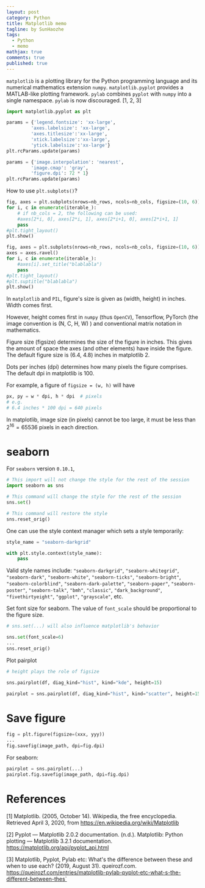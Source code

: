 ```yaml
---
layout: post
category: Python
title: Matplotlib memo 
tagline: by SunHaozhe
tags: 
  - Python
  - memo
mathjax: true
comments: true
published: true
---
```


`matplotlib` is a plotting library for the Python programming language and its numerical mathematics extension `numpy`. `matplotlib.pyplot` provides a MATLAB-like plotting framework. `pylab` combines `pyplot` with `numpy` into a single namespace. `pylab` is now discouraged. [1, 2, 3]

```python
import matplotlib.pyplot as plt
```

```python
params = {'legend.fontsize': 'xx-large',
         'axes.labelsize': 'xx-large',
         'axes.titlesize':'xx-large',
         'xtick.labelsize':'xx-large',
         'ytick.labelsize':'xx-large'}
plt.rcParams.update(params)
```

```python
params = {'image.interpolation': 'nearest',
         'image.cmap': 'gray', 
         'figure.dpi': 72 * 1} 
plt.rcParams.update(params)
```

How to use `plt.subplots()`? 

```python
fig, axes = plt.subplots(nrows=nb_rows, ncols=nb_cols, figsize=(10, 6))
for i, c in enumerate(iterable_):
    # if nb_cols = 2, the following can be used:  
    #axes[2*i, 0], axes[2*i, 1], axes[2*i+1, 0], axes[2*i+1, 1]
    pass 
#plt.tight_layout()
plt.show()
```

```python
fig, axes = plt.subplots(nrows=nb_rows, ncols=nb_cols, figsize=(10, 6))
axes = axes.ravel() 
for i, c in enumerate(iterable_):
    #axes[i].set_title("blablabla")
    pass 
#plt.tight_layout()
#plt.suptitle("blablabla")
plt.show() 
```

In `matplotlib` and `PIL`, figure's size is given as (width, height) in inches. Width comes first. 

However, height comes first in `numpy` (thus `OpenCV`), Tensorflow, PyTorch (the image convention is (N, C, H, W) ) and conventional matrix notation in mathematics. 


Figure size (figsize) determines the size of the figure in inches. This gives the amount of space the axes (and other elements) have inside the figure. The default figure size is (6.4, 4.8) inches in matplotlib 2. 

Dots per inches (dpi) determines how many pixels the figure comprises. The default dpi in matplotlib is 100.

For example, a figure of `figsize = (w, h)` will have

```python
px, py = w * dpi, h * dpi  # pixels
# e.g.
# 6.4 inches * 100 dpi = 640 pixels
```

In matplotlib, image size (in pixels) cannot be too large, it must be less than $2^{16}=65536$ pixels in each direction.


# seaborn

For `seaborn` version `0.10.1`, 

```python
# This import will not change the style for the rest of the session
import seaborn as sns

# This command will change the style for the rest of the session  
sns.set()

# This command will restore the style  
sns.reset_orig()
```

One can use the style context manager which sets a style temporarily:

```python
style_name = "seaborn-darkgrid"

with plt.style.context(style_name):
    pass 
```

Valid style names include: `"seaborn-darkgrid"`, `"seaborn-whitegrid"`, `"seaborn-dark"`, `"seaborn-white"`, `"seaborn-ticks"`, `"seaborn-bright"`, `"seaborn-colorblind"`, `"seaborn-dark-palette"`, `"seaborn-paper"`, `"seaborn-poster"`, `"seaborn-talk"`, `"bmh"`, `"classic"`, `"dark_background"`, `"fivethirtyeight"`, `"ggplot"`, `"grayscale"`, etc.


Set font size for seaborn. The value of `font_scale` should be proportional to the figure size.

```python
# sns.set(...) will also influence matplotlib's behavior

sns.set(font_scale=6)
...
sns.reset_orig()
```

Plot pairplot 

```python
# height plays the role of figsize

sns.pairplot(df, diag_kind="hist", kind="kde", height=15)

pairplot = sns.pairplot(df, diag_kind="hist", kind="scatter", height=15)
```


# Save figure

```python
fig = plt.figure(figsize=(xxx, yyy))
...
fig.savefig(image_path, dpi=fig.dpi)
```

For seaborn:

```python
pairplot = sns.pairplot(...)
pairplot.fig.savefig(image_path, dpi=fig.dpi)
```

# References


[1] Matplotlib. (2005, October 14). Wikipedia, the free encyclopedia. Retrieved April 3, 2020, from https://en.wikipedia.org/wiki/Matplotlib

[2] Pyplot — Matplotlib 2.0.2 documentation. (n.d.). Matplotlib: Python plotting — Matplotlib 3.2.1 documentation. https://matplotlib.org/api/pyplot_api.html

[3] Matplotlib, Pyplot, Pylab etc: What's the difference between these and when to use each? (2019, August 31). queirozf.com. https://queirozf.com/entries/matplotlib-pylab-pyplot-etc-what-s-the-different-between-thes`























